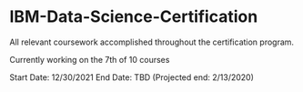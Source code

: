 # IBM-Data-Science-Certification
All relevant coursework accomplished throughout the certification program.

Currently working on the 7th of 10 courses

Start Date: 12/30/2021
End Date: TBD (Projected end: 2/13/2020)
